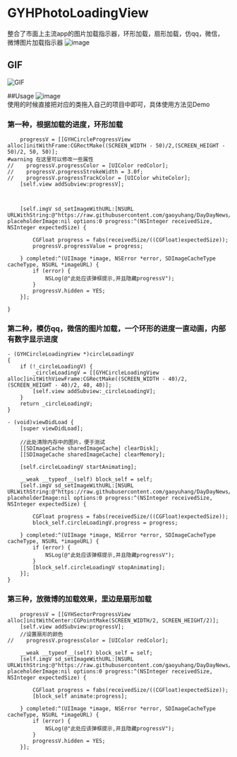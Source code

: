 # GYHPhotoLoadingView
整合了市面上主流app的图片加载指示器，环形加载，扇形加载，仿qq，微信，微博图片加载指示器
![image](https://raw.githubusercontent.com/gaoyuhang/GYHPhotoLoadingView/master/photo/haha.png)
## GIF
![GIF](https://raw.githubusercontent.com/gaoyuhang/GYHPhotoLoadingView/master/photo/testgif.gif)

##Usage
![image](https://raw.githubusercontent.com/gaoyuhang/GYHPhotoLoadingView/master/photo/jiegou.png) <br>
使用的时候直接把对应的类拖入自己的项目中即可，具体使用方法见Demo

### 第一种，根据加载的进度，环形加载
```
    progressV = [[GYHCircleProgressView alloc]initWithFrame:CGRectMake((SCREEN_WIDTH - 50)/2,(SCREEN_HEIGHT - 50)/2, 50, 50)];
#warning 在这里可以修改一些属性
//    progressV.progressColor = [UIColor redColor];
//    progressV.progressStrokeWidth = 3.0f;
//    progressV.progressTrackColor = [UIColor whiteColor];
    [self.view addSubview:progressV];
    
    
    
    [self.imgV sd_setImageWithURL:[NSURL URLWithString:@"https://raw.githubusercontent.com/gaoyuhang/DayDayNews/master/photo/newsfresh.png"] placeholderImage:nil options:0 progress:^(NSInteger receivedSize, NSInteger expectedSize) {
        
        CGFloat progress = fabs(receivedSize/((CGFloat)expectedSize));
        progressV.progressValue = progress;
        
    } completed:^(UIImage *image, NSError *error, SDImageCacheType cacheType, NSURL *imageURL) {
        if (error) {
            NSLog(@"此处应该弹框提示,并且隐藏progressV");
        }
        progressV.hidden = YES;
    }];
    
}
```
### 第二种，模仿qq，微信的图片加载，一个环形的进度一直动画，内部有数字显示进度
```
- (GYHCircleLoadingView *)circleLoadingV
{
    if (!_circleLoadingV) {
        _circleLoadingV = [[GYHCircleLoadingView alloc]initWithViewFrame:CGRectMake((SCREEN_WIDTH - 40)/2,(SCREEN_HEIGHT - 40)/2, 40, 40)];
        [self.view addSubview:_circleLoadingV];
    }
    return _circleLoadingV;
}

- (void)viewDidLoad {
    [super viewDidLoad];
    
    //此处清除内存中的图片，便于测试
    [[SDImageCache sharedImageCache] clearDisk];
    [[SDImageCache sharedImageCache] clearMemory];
    
    [self.circleLoadingV startAnimating];
    
    __weak __typeof__(self) block_self = self;
    [self.imgV sd_setImageWithURL:[NSURL URLWithString:@"https://raw.githubusercontent.com/gaoyuhang/DayDayNews/master/photo/newsfresh.png"] placeholderImage:nil options:0 progress:^(NSInteger receivedSize, NSInteger expectedSize) {
        
        CGFloat progress = fabs(receivedSize/((CGFloat)expectedSize));
        block_self.circleLoadingV.progress = progress;
        
    } completed:^(UIImage *image, NSError *error, SDImageCacheType cacheType, NSURL *imageURL) {
        if (error) {
            NSLog(@"此处应该弹框提示,并且隐藏progressV");
        }
        [block_self.circleLoadingV stopAnimating];
    }];
}
```

### 第三种，放微博的加载效果，里边是扇形加载
```
    progressV = [[GYHSectorProgressView alloc]initWithCenter:CGPointMake(SCREEN_WIDTH/2, SCREEN_HEIGHT/2)];
    [self.view addSubview:progressV];
    //设置扇形的颜色
//    progressV.progressColor = [UIColor redColor];
    
    __weak __typeof__(self) block_self = self;
    [self.imgV sd_setImageWithURL:[NSURL URLWithString:@"https://raw.githubusercontent.com/gaoyuhang/DayDayNews/master/photo/newsfresh.png"] placeholderImage:nil options:0 progress:^(NSInteger receivedSize, NSInteger expectedSize) {
        
        CGFloat progress = fabs(receivedSize/((CGFloat)expectedSize));
        [block_self animate:progress];
        
    } completed:^(UIImage *image, NSError *error, SDImageCacheType cacheType, NSURL *imageURL) {
        if (error) {
            NSLog(@"此处应该弹框提示,并且隐藏progressV");
        }
        progressV.hidden = YES;
    }];

```
